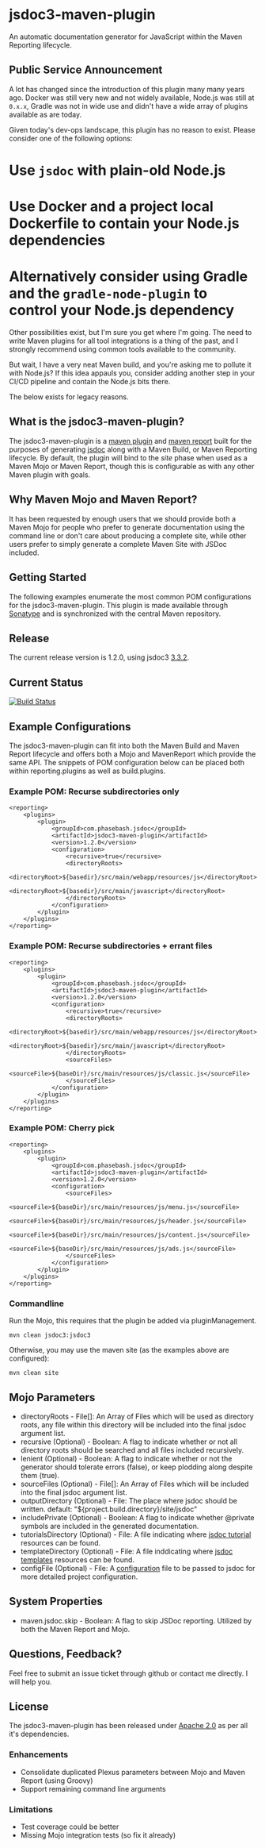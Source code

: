 jsdoc3-maven-plugin
===================

An automatic documentation generator for JavaScript within the Maven Reporting lifecycle.

## Public Service Announcement ##
A lot has changed since the introduction of this plugin many many years ago.  Docker was still very new and not widely available, Node.js was still at `0.x.x`, Gradle was not in wide use and didn't have a wide array of plugins available as are today.

Given today's dev-ops landscape, this plugin has no reason to exist.  Please consider one of the following options:
# Use `jsdoc` with plain-old Node.js
# Use Docker and a project local Dockerfile to contain your Node.js dependencies
# Alternatively consider using Gradle and the `gradle-node-plugin` to control your Node.js dependency

Other possibilities exist, but I'm sure you get where I'm going.  The need to write Maven plugins for all tool integrations is a thing of the past, and I strongly recommend using common tools available to the community.

But wait, I have a very neat Maven build, and you're asking me to pollute it with Node.js?  If this idea appauls you, consider adding another step in your CI/CD pipeline and contain the Node.js bits there.

The below exists for legacy reasons.

## What is the jsdoc3-maven-plugin? ##
The jsdoc3-maven-plugin is a [maven plugin](http://maven.apache.org/plugin-tools/maven-plugin-plugin/examples/using-annotations.html)
and [maven report](http://maven.apache.org/ref/2.2.1/maven-reporting/maven-reporting-api/apidocs/org/apache/maven/reporting/MavenReport.html)
built for the purposes of generating [jsdoc](http://usejsdoc.org/) along with a Maven Build, or
Maven Reporting lifecycle.  By default, the plugin will bind to the _site_ phase when used as a Maven Mojo or Maven Report,
though this is configurable as with any other Maven plugin with goals.

## Why Maven Mojo and Maven Report? ##
It has been requested by enough users that we should provide both a Maven Mojo for people who prefer to generate
documentation using the command line or don't care about producing a complete site, while other users prefer to simply
generate a complete Maven Site with JSDoc included.

## Getting Started ##
The following examples enumerate the most common POM configurations for the jsdoc3-maven-plugin.  This plugin is made
available through [Sonatype](http://www.sonatype.org/) and is synchronized with the central Maven repository.

## Release ##
The current release version is 1.2.0, using jsdoc3 [3.3.2](https://github.com/jsdoc3/jsdoc/branches/releases/3.3).

## Current Status ##
[![Build Status](https://travis-ci.org/phasebash/jsdoc3-maven-plugin.png)](https://travis-ci.org/phasebash/jsdoc3-maven-plugin)

## Example Configurations ##
The jsdoc3-maven-plugin can fit into both the Maven Build and Maven Report lifecycle and offers 
both a Mojo and MavenReport which provide the same API.  The snippets of POM configuration below can be placed both
within reporting.plugins as well as build.plugins.

### Example POM: Recurse subdirectories only ##
    <reporting>
        <plugins>
            <plugin>
                <groupId>com.phasebash.jsdoc</groupId>
                <artifactId>jsdoc3-maven-plugin</artifactId>
                <version>1.2.0</version>
                <configuration>
                    <recursive>true</recursive>
                    <directoryRoots>
                        <directoryRoot>${basedir}/src/main/webapp/resources/js</directoryRoot>
                        <directoryRoot>${basedir}/src/main/javascript</directoryRoot>
                    </directoryRoots>
                </configuration>
            </plugin>
        </plugins>
    </reporting>

### Example POM: Recurse subdirectories + errant files ##
    <reporting>
        <plugins>
            <plugin>
                <groupId>com.phasebash.jsdoc</groupId>
                <artifactId>jsdoc3-maven-plugin</artifactId>
                <version>1.2.0</version>
                <configuration>
                    <recursive>true</recursive>
                    <directoryRoots>
                        <directoryRoot>${basedir}/src/main/webapp/resources/js</directoryRoot>
                        <directoryRoot>${basedir}/src/main/javascript</directoryRoot>
                    </directoryRoots>
                    <sourceFiles>
                        <sourceFile>${baseDir}/src/main/resources/js/classic.js</sourceFile>
                    </sourceFiles>
                </configuration>
            </plugin>
        </plugins>
    </reporting>

### Example POM: Cherry pick ##
    <reporting>
        <plugins>
            <plugin>
                <groupId>com.phasebash.jsdoc</groupId>
                <artifactId>jsdoc3-maven-plugin</artifactId>
                <version>1.2.0</version>
                <configuration>
                    <sourceFiles>
                        <sourceFile>${baseDir}/src/main/resources/js/menu.js</sourceFile>
                        <sourceFile>${baseDir}/src/main/resources/js/header.js</sourceFile>
                        <sourceFile>${baseDir}/src/main/resources/js/content.js</sourceFile>
                        <sourceFile>${baseDir}/src/main/resources/js/ads.js</sourceFile>
                    </sourceFiles>
                </configuration>
            </plugin>
        </plugins>
    </reporting>
    
### Commandline ###
Run the Mojo, this requires that the plugin be added via pluginManagement.

    mvn clean jsdoc3:jsdoc3

Otherwise, you may use the maven site (as the examples above are configured):

    mvn clean site

## Mojo Parameters ##
* directoryRoots - File[]: An Array of Files which will be used as directory roots, any file within this directory will be included into the final jsdoc argument list.
* recursive (Optional) - Boolean: A flag to indicate whether or not all directory roots should be searched and all files included recursively.
* lenient (Optional) - Boolean: A flag to indicate whether or not the generator should tolerate errors (false), or keep plodding along despite them (true).
* sourceFiles (Optional) - File[]: An Array of Files which will be included into the final jsdoc argument list.
* outputDirectory (Optional) - File: The place where jsdoc should be written.  default: "${project.build.directory}/site/jsdoc"
* includePrivate (Optional) - Boolean: A flag to indicate whether @private symbols are included in the generated documentation.
* tutorialsDirectory (Optional) - File: A file indicating where [jsdoc tutorial](http://usejsdoc.org/about-tutorials.html) resources can be found.
* templateDirectory (Optional) - File: A file inddicating where [jsdoc templates]() resources can be found.
* configFile (Optional) - File: A [configuration](http://usejsdoc.org/about-configuring-jsdoc.html#configuration-file) file to be passed to jsdoc for more detailed project configuration.

## System Properties ##
* maven.jsdoc.skip - Boolean: A flag to skip JSDoc reporting.  Utilized by both the Maven Report and Mojo.

## Questions, Feedback? ##
Feel free to submit an issue ticket through github or contact me directly.  I will help you.

## License ##
The jsdoc3-maven-plugin has been released under [Apache 2.0](https://github.com/phasebash/jsdoc3-maven-plugin/blob/master/LICENSE.md) as per all it's dependencies.

### Enhancements ###
* Consolidate duplicated Plexus parameters between Mojo and Maven Report (using Groovy)
* Support remaining command line arguments

### Limitations ###
* Test coverage could be better
* Missing Mojo integration tests (so fix it already)
